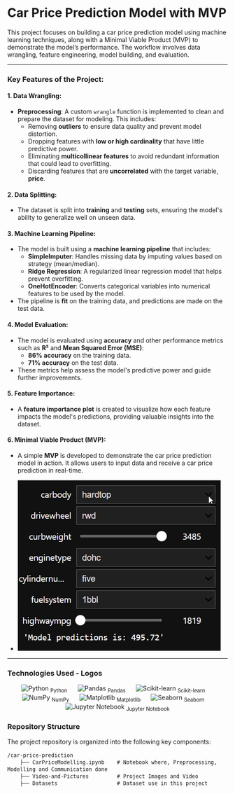 # Car Price Prediction Model with MVP

This project focuses on building a car price prediction model using machine learning techniques, along with a Minimal Viable Product (MVP) to demonstrate the model’s performance. The workflow involves data wrangling, feature engineering, model building, and evaluation.

---

### Key Features of the Project:

#### 1. **Data Wrangling**:
   - **Preprocessing**: A custom `wrangle` function is implemented to clean and prepare the dataset for modeling. This includes:
     - Removing **outliers** to ensure data quality and prevent model distortion.
     - Dropping features with **low or high cardinality** that have little predictive power.
     - Eliminating **multicollinear features** to avoid redundant information that could lead to overfitting.
     - Discarding features that are **uncorrelated** with the target variable, **price**.

#### 2. **Data Splitting**:
   - The dataset is split into **training** and **testing** sets, ensuring the model's ability to generalize well on unseen data.

#### 3. **Machine Learning Pipeline**:
   - The model is built using a **machine learning pipeline** that includes:
     - **SimpleImputer**: Handles missing data by imputing values based on strategy (mean/median).
     - **Ridge Regression**: A regularized linear regression model that helps prevent overfitting.
     - **OneHotEncoder**: Converts categorical variables into numerical features to be used by the model.
   - The pipeline is **fit** on the training data, and predictions are made on the test data.

#### 4. **Model Evaluation**:
   - The model is evaluated using **accuracy** and other performance metrics such as **R²** and **Mean Squared Error (MSE)**:
     - **86% accuracy** on the training data.
     - **71% accuracy** on the test data.
   - These metrics help assess the model's predictive power and guide further improvements.

#### 5. **Feature Importance**:
   - A **feature importance plot** is created to visualize how each feature impacts the model's predictions, providing valuable insights into the dataset.

#### 6. **Minimal Viable Product (MVP)**:
   - A simple **MVP** is developed to demonstrate the car price prediction model in action. It allows users to input data and receive a car price prediction in real-time.
   
  - [![Watch the video](https://github.com/evansnjagi/Car-Price-Prediction/blob/Video-and-Pictures/WhatsApp%20Image%202025-04-15%20at%209.10.05%20AM.jpeg)](videos/demo.mp4)

---
### Technologies Used - Logos

<p align="center">
  <img src="https://upload.wikimedia.org/wikipedia/commons/c/c3/Python-logo-notext.svg" alt="Python" width="50" height="50"/>
  <sub>Python</sub>
  &nbsp;&nbsp;&nbsp;&nbsp;

  <img src="https://upload.wikimedia.org/wikipedia/commons/thumb/e/ed/Pandas_logo.svg/512px-Pandas_logo.svg.png" alt="Pandas" width="50" height="50"/>
  <sub>Pandas</sub>
  &nbsp;&nbsp;&nbsp;&nbsp;

  <img src="https://upload.wikimedia.org/wikipedia/commons/0/05/Scikit_learn_logo_small.svg" alt="Scikit-learn" width="50" height="50"/>
  <sub>Scikit-learn</sub>
  &nbsp;&nbsp;&nbsp;&nbsp;

  <img src="https://upload.wikimedia.org/wikipedia/commons/thumb/3/31/NumPy_logo_2020.svg/1280px-NumPy_logo_2020.svg.png" alt="NumPy" width="50" height="50"/>
  <sub>NumPy</sub>
  &nbsp;&nbsp;&nbsp;&nbsp;

  <img src="https://th.bing.com/th/id/OIP.tjvlNzMv9E4Q364jkHGc_QHaBf?w=350&h=70&c=8&rs=1&qlt=90&o=6&pid=3.1&rm=2" alt="Matplotlib" width="50" height="50"/>
  <sub>Matplotlib</sub>
  &nbsp;&nbsp;&nbsp;&nbsp;

  <img src="https://th.bing.com/th/id/OIP.HVPhVIc7d6w0MLqWx3cmEgHaEK?w=333&h=187&c=8&rs=1&qlt=90&o=6&pid=3.1&rm=2" alt="Seaborn" width="50" height="50"/>
  <sub>Seaborn</sub>
  &nbsp;&nbsp;&nbsp;&nbsp;

  <img src="https://th.bing.com/th/id/OIP.9s5zkiCnpIWl_krakzzpCwHaEK?rs=1&pid=ImgDetMain" alt="Jupyter Notebook" width="50" height="50"/>
  <sub>Jupyter Notebook</sub>
</p>


### Repository Structure

The project repository is organized into the following key components:

```plaintext
/car-price-prediction
    ├── CarPriceModelling.ipynb    # Notebook where, Preprocessing, Modelling and Communication done
    ├── Video-and-Pictures         # Project Images and Video
    ├── Datasets                   # Dataset use in this project

